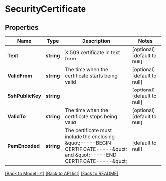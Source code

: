 # SecurityCertificate

## Properties
Name | Type | Description | Notes
------------ | ------------- | ------------- | -------------
**Text** | **string** | X.509 certificate in text form | [optional] [default to null]
**ValidFrom** | **string** | The time when the certificate starts being valid | [optional] [default to null]
**SshPublicKey** | **string** |  | [optional] [default to null]
**ValidTo** | **string** | The time when the certificate stops being valid | [optional] [default to null]
**PemEncoded** | **string** | The certificate must include the enclosing \&quot;-----BEGIN CERTIFICATE-----\&quot; and \&quot;-----END CERTIFICATE-----\&quot; | [default to null]

[[Back to Model list]](../README.md#documentation-for-models) [[Back to API list]](../README.md#documentation-for-api-endpoints) [[Back to README]](../README.md)

